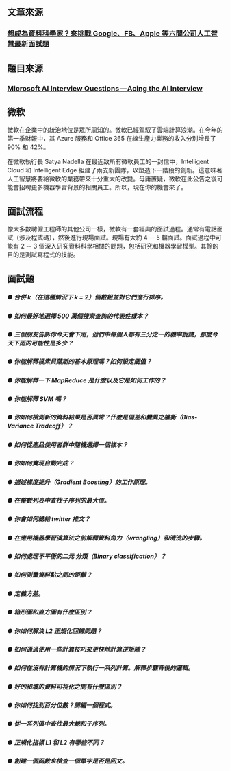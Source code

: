 ## 文章來源
### [想成為資料科學家？來挑戰 Google、FB、Apple 等六間公司人工智慧最新面試題](https://www.inside.com.tw/2018/04/24/data-scientist-interview)

## 題目來源
### [Microsoft AI Interview Questions — Acing the AI Interview](https://medium.com/acing-ai/microsoft-ai-interview-questions-acing-the-ai-interview-be6972f790ea)

## 微軟
微軟在企業中的統治地位是眾所周知的。微軟已經駕馭了雲端計算浪潮。在今年的第一季財報中，其 Azure 服務和 Office 365  在線生產力業務的收入分別增長了 90% 和 42%。  
  
在微軟執行長 Satya Nadella 在最近致所有微軟員工的一封信中，Intelligent Cloud 和 Intelligent Edge 組建了兩支新團隊，以塑造下一階段的創新。這意味著人工智慧將要給微軟的業務帶來十分重大的改變。毋庸置疑，微軟在此公告之後可能會招聘更多機器學習背景的相關員工。所以，現在你的機會來了。

## 面試流程
像大多數聘僱工程師的其他公司一樣，微軟有一套經典的面試過程。通常有電話面試（涉及程式碼），然後進行現場面試。現場有大約 4 -- 5 輪面試。面試過程中可能有 2 -- 3 個深入研究資料科學相關的問題，包括研究和機器學習模型。其餘的目的是測試寫程式的技能。

## 面試題
##### ● 合併 k（在這種情況下 k = 2）個數組並對它們進行排序。
##### ● 如何最好地選擇 500 萬個搜索查詢的代表性樣本？
##### ● 三個朋友告訴你今天會下雨，他們中每個人都有三分之一的機率說謊，那麼今天下雨的可能性是多少？
##### ● 你能解釋樸素貝葉斯的基本原理嗎？如何設定閾值？
##### ● 你能解釋一下 MapReduce 是什麼以及它是如何工作的？
##### ● 你能解釋 SVM 嗎？
##### ● 你如何檢測新的資料結果是否異常？什麼是偏差和變異之權衡（Bias-Variance Tradeoff）？
##### ● 如何從產品使用者群中隨機選擇一個樣本？
##### ● 你如何實現自動完成？
##### ● 描述梯度提升（Gradient Boosting）的工作原理。
##### ● 在整數列表中查找子序列的最大值。
##### ● 你會如何總結 twitter 推文？
##### ● 在應用機器學習演算法之前解釋資料角力（wrangling）和清洗的步驟。
##### ● 如何處理不平衡的二元 分類（Binary classification）？
##### ● 如何測量資料點之間的距離？
##### ● 定義方差。
##### ● 箱形圖和直方圖有什麼區別？
##### ● 你如何解決 L2 正規化回歸問題？
##### ● 如何通過使用一些計算技巧來更快地計算逆矩陣？
##### ● 如何在沒有計算機的情況下執行一系列計算。解釋步驟背後的邏輯。
##### ● 好的和壞的資料可視化之間有什麼區別？
##### ● 你如何找到百分位數？請編一個程式。
##### ● 從一系列值中查找最大總和子序列。
##### ● 正規化指標 L1 和 L2 有哪些不同？
##### ● 創建一個函數來檢查一個單字是否是回文。
